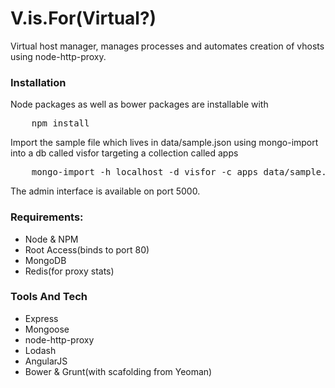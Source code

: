 # V.is.For(Virtual?)
Virtual host manager, manages processes and automates creation of vhosts using node-http-proxy.

### Installation
Node packages as well as bower packages are installable with
<pre>
    npm install
</pre>

Import the sample file which lives in data/sample.json using mongo-import into a db called visfor targeting a collection called apps
<pre>
    mongo-import -h localhost -d visfor -c apps data/sample.json
</pre>

The admin interface is available on port 5000. 

### Requirements: 
* Node & NPM 
* Root Access(binds to port 80)
* MongoDB
* Redis(for proxy stats)

### Tools And Tech
* Express
* Mongoose
* node-http-proxy
* Lodash
* AngularJS
* Bower & Grunt(with scafolding from Yeoman)

